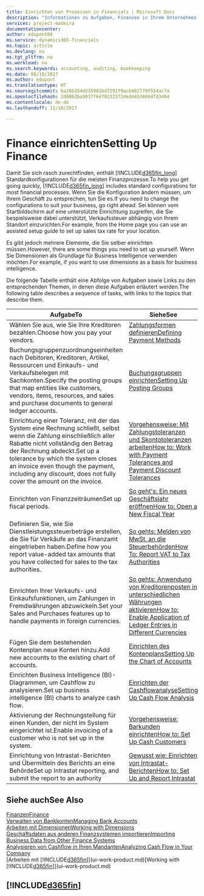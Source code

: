 ```yaml
---
title: Einrichten von Prozessen in Financials | Microsoft Docs
description: "Informationen zu Aufgaben, Finanzen in Ihrem Unternehmen einzurichten, um Ihrer Buchhaltung, oder Buchhaltungsanforderungen Prüfungen zu entsprechen."
services: project-madeira
documentationcenter: 
author: edupont04
ms.service: dynamics365-financials
ms.topic: article
ms.devlang: na
ms.tgt_pltfrm: na
ms.workload: na
ms.search.keywords: accounting, auditing, bookkeeping
ms.date: 08/10/2017
ms.author: edupont
ms.translationtype: HT
ms.sourcegitcommit: ba26b354d235981bd7291f9ac6402779f554ac7a
ms.openlocfilehash: 2d8863ba9037f6470232372dedd4536664fd3404
ms.contentlocale: de-de
ms.lasthandoff: 11/10/2017

---
```

# <a name="setting-up-finance"></a><span data-ttu-id="ad1f2-103">Finance einrichten</span><span class="sxs-lookup"><span data-stu-id="ad1f2-103">Setting Up Finance</span></span>
<span data-ttu-id="ad1f2-104">Damit Sie sich rasch zurechtfinden, enthält [!INCLUDE[d365fin_long](includes/d365fin_long_md.md)] Standardkonfigurationen für die meisten Finanzprozesse.</span><span class="sxs-lookup"><span data-stu-id="ad1f2-104">To help you get going quickly, [!INCLUDE[d365fin_long](includes/d365fin_long_md.md)] includes standard configurations for most financial processes.</span></span> <span data-ttu-id="ad1f2-105">Wenn Sie die Konfiguration ändern müssen, um Ihrem Geschäft zu entsprechen, tun Sie es.</span><span class="sxs-lookup"><span data-stu-id="ad1f2-105">If you need to change the configurations to suit your business, go right ahead.</span></span> <span data-ttu-id="ad1f2-106">Sei können vom Startbildschirm auf eine unterstützte Einrichtung zugreifen, die Sie bespielsweise dabei unterstützt, Verkaufssteuer abhängig von Ihrem Standort einzurichten.</span><span class="sxs-lookup"><span data-stu-id="ad1f2-106">For example, from the Home page you can use an assisted setup guide to set up sales tax rate for your location.</span></span>  

<span data-ttu-id="ad1f2-107">Es gibt jedoch mehrere Elemente, die Sie selber einrichten müssen.</span><span class="sxs-lookup"><span data-stu-id="ad1f2-107">However, there are some things you need to set up yourself.</span></span> <span data-ttu-id="ad1f2-108">Wenn Sie Dimensionen als Grundlage für Business Intelligence verwenden möchten.</span><span class="sxs-lookup"><span data-stu-id="ad1f2-108">For example, if you want to use dimensions as a basis for business intelligence.</span></span>  

<span data-ttu-id="ad1f2-109">Die folgende Tabelle enthält eine Abfolge von Aufgaben sowie Links zu den entsprechenden Themen, in denen diese Aufgaben erläutert werden.</span><span class="sxs-lookup"><span data-stu-id="ad1f2-109">The following table describes a sequence of tasks, with links to the topics that describe them.</span></span>

| <span data-ttu-id="ad1f2-110">Aufgabe</span><span class="sxs-lookup"><span data-stu-id="ad1f2-110">To</span></span> | <span data-ttu-id="ad1f2-111">Siehe</span><span class="sxs-lookup"><span data-stu-id="ad1f2-111">See</span></span> |
| --- | --- |
| <span data-ttu-id="ad1f2-112">Wählen Sie aus, wie Sie Ihre Kreditoren bezahlen.</span><span class="sxs-lookup"><span data-stu-id="ad1f2-112">Choose how you pay your vendors.</span></span> |[<span data-ttu-id="ad1f2-113">Zahlungsformen definieren</span><span class="sxs-lookup"><span data-stu-id="ad1f2-113">Defining Payment Methods</span></span>](finance-payment-methods.md) |
| <span data-ttu-id="ad1f2-114">Buchungsgruppenzuordnungseinheiten nach Debitoren, Kreditoren, Artikel, Ressourcen und Einkaufs- und Verkaufsbelegen mit Sachkonten.</span><span class="sxs-lookup"><span data-stu-id="ad1f2-114">Specify the posting groups that map entities like customers, vendors, items, resources, and sales and purchase documents to general ledger accounts.</span></span> |[<span data-ttu-id="ad1f2-115">Buchungsgruppen einrichten</span><span class="sxs-lookup"><span data-stu-id="ad1f2-115">Setting Up Posting Groups</span></span>](finance-posting-groups.md)|
|<span data-ttu-id="ad1f2-116">Einrichtung einer Toleranz, mit der das System eine Rechnung schließt, selbst wenn die Zahlung einschließlich aller Rabatte nicht vollständig den Betrag der Rechnung abdeckt.</span><span class="sxs-lookup"><span data-stu-id="ad1f2-116">Set up a tolerance by which the system closes an invoice even though the payment, including any discount, does not fully cover the amount on the invoice.</span></span>|[<span data-ttu-id="ad1f2-117">Vorgehensweise: Mit Zahlungstoleranzen und Skontotoleranzen arbeiten</span><span class="sxs-lookup"><span data-stu-id="ad1f2-117">How to: Work with Payment Tolerances and Payment Discount Tolerances</span></span>](finance-payment-tolerance-and-payment-discount-tolerance.md)|
| <span data-ttu-id="ad1f2-118">Einrichten von Finanzzeiträumen</span><span class="sxs-lookup"><span data-stu-id="ad1f2-118">Set up fiscal periods.</span></span> |[<span data-ttu-id="ad1f2-119">So geht's: Ein neues Geschäftsjahr eröffnen</span><span class="sxs-lookup"><span data-stu-id="ad1f2-119">How to: Open a New Fiscal Year</span></span>](finance-how-open-new-fiscal-year.md) |
| <span data-ttu-id="ad1f2-120">Definieren Sie, wie Sie Dienstleistungssteuerbeträge erstellen, die Sie für Verkäufe an das Finanzamt eingetrieben haben.</span><span class="sxs-lookup"><span data-stu-id="ad1f2-120">Define how you report value-added tax amounts that you have collected for sales to the tax authorities.</span></span> |[<span data-ttu-id="ad1f2-121">So gehts: Melden von MwSt. an die Steuerbehörden</span><span class="sxs-lookup"><span data-stu-id="ad1f2-121">How To: Report VAT to Tax Authorities</span></span>](finance-how-report-vat.md)|
| <span data-ttu-id="ad1f2-122">Einrichten Ihrer Verkaufs- und Einkaufsfunktionen, um Zahlungen in Fremdwährungen abzuwickeln.</span><span class="sxs-lookup"><span data-stu-id="ad1f2-122">Set your Sales and Purchases features up to handle payments in foreign currencies.</span></span>|[<span data-ttu-id="ad1f2-123">So gehts: Anwendung von Kreditorenposten in unterschiedlichen Währungen aktivieren</span><span class="sxs-lookup"><span data-stu-id="ad1f2-123">How to: Enable Application of Ledger Entries in Different Currencies</span></span>](finance-how-enable-application-ledger-entries-different-currencies.md)
| <span data-ttu-id="ad1f2-124">Fügen Sie dem bestehenden Kontenplan neue Konten hinzu.</span><span class="sxs-lookup"><span data-stu-id="ad1f2-124">Add new accounts to the existing chart of accounts.</span></span> |[<span data-ttu-id="ad1f2-125">Einrichten des Kontenplans</span><span class="sxs-lookup"><span data-stu-id="ad1f2-125">Setting Up the Chart of Accounts</span></span>](finance-setup-chart-accounts.md) |
| <span data-ttu-id="ad1f2-126">Einrichten Business Intelligence (BI)- Diagrammen, um Cashflow zu analysieren.</span><span class="sxs-lookup"><span data-stu-id="ad1f2-126">Set up business intelligence (BI) charts to analyze cash flow.</span></span> |[<span data-ttu-id="ad1f2-127">Einrichten der Cashflowanalyse</span><span class="sxs-lookup"><span data-stu-id="ad1f2-127">Setting Up Cash Flow Analysis</span></span>](finance-setup-cash-flow-analyses.md) |
|<span data-ttu-id="ad1f2-128">Aktivierung der Rechnungstellung für einen Kunden, der nicht im System eingerichtet ist.</span><span class="sxs-lookup"><span data-stu-id="ad1f2-128">Enable invoicing of a customer who is not set up in the system.</span></span>|[<span data-ttu-id="ad1f2-129">Vorgehensweise: Barkunden einrichten</span><span class="sxs-lookup"><span data-stu-id="ad1f2-129">How to: Set Up Cash Customers</span></span>](finance-how-to-set-up-cash-customers.md)|
| <span data-ttu-id="ad1f2-130">Einrichtung von Intrastat-Berichten und Übermitteln des Berichts an eine Behörde</span><span class="sxs-lookup"><span data-stu-id="ad1f2-130">Set up Intrastat reporting, and submit the report to an authority</span></span> | [<span data-ttu-id="ad1f2-131">Gewusst wie: Einrichten von Intrastat-Berichten</span><span class="sxs-lookup"><span data-stu-id="ad1f2-131">How to: Set Up and Report Intrastat</span></span>](finance-how-setup-report-intrastat.md)|

## <a name="see-also"></a><span data-ttu-id="ad1f2-132">Siehe auch</span><span class="sxs-lookup"><span data-stu-id="ad1f2-132">See Also</span></span>
[<span data-ttu-id="ad1f2-133">Finanzen</span><span class="sxs-lookup"><span data-stu-id="ad1f2-133">Finance</span></span>](finance.md)  
[<span data-ttu-id="ad1f2-134">Verwalten von Bankkonten</span><span class="sxs-lookup"><span data-stu-id="ad1f2-134">Managing Bank Accounts</span></span>](bank-manage-bank-accounts.md)  
[<span data-ttu-id="ad1f2-135">Arbeiten mit Dimensionen</span><span class="sxs-lookup"><span data-stu-id="ad1f2-135">Working with Dimensions</span></span>](finance-dimensions.md)  
[<span data-ttu-id="ad1f2-136">Geschäftsdaten aus anderen Finanzsystemen importieren</span><span class="sxs-lookup"><span data-stu-id="ad1f2-136">Importing Business Data from Other Finance Systems</span></span>](upload-data.md)  
[<span data-ttu-id="ad1f2-137">Analysieren von Cashflow in Ihren Mandanten</span><span class="sxs-lookup"><span data-stu-id="ad1f2-137">Analyzing Cash Flow in Your Company</span></span>](finance-analyze-cash-flow.md)  
<span data-ttu-id="ad1f2-138">[Arbeiten mit [!INCLUDE[d365fin](includes/d365fin_md.md)]](ui-work-product.md)</span><span class="sxs-lookup"><span data-stu-id="ad1f2-138">[Working with [!INCLUDE[d365fin](includes/d365fin_md.md)]](ui-work-product.md)</span></span>  

## [!INCLUDE[d365fin](includes/free_trial_md.md)]

